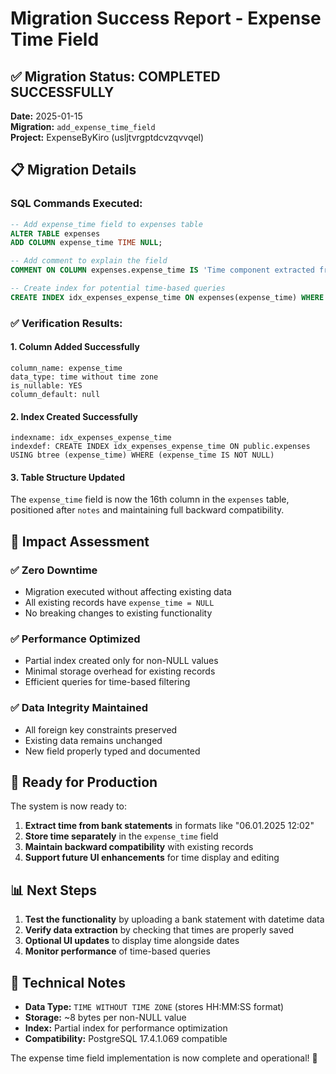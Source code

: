 # Migration Success Report - Expense Time Field

## ✅ Migration Status: COMPLETED SUCCESSFULLY

**Date:** 2025-01-15  
**Migration:** `add_expense_time_field`  
**Project:** ExpenseByKiro (usljtvrgptdcvzqvvqel)

## 📋 Migration Details

### SQL Commands Executed:
```sql
-- Add expense_time field to expenses table
ALTER TABLE expenses 
ADD COLUMN expense_time TIME NULL;

-- Add comment to explain the field
COMMENT ON COLUMN expenses.expense_time IS 'Time component extracted from bank statements (HH:MM format)';

-- Create index for potential time-based queries
CREATE INDEX idx_expenses_expense_time ON expenses(expense_time) WHERE expense_time IS NOT NULL;
```

### ✅ Verification Results:

#### 1. Column Added Successfully
```
column_name: expense_time
data_type: time without time zone
is_nullable: YES
column_default: null
```

#### 2. Index Created Successfully
```
indexname: idx_expenses_expense_time
indexdef: CREATE INDEX idx_expenses_expense_time ON public.expenses USING btree (expense_time) WHERE (expense_time IS NOT NULL)
```

#### 3. Table Structure Updated
The `expense_time` field is now the 16th column in the `expenses` table, positioned after `notes` and maintaining full backward compatibility.

## 🎯 Impact Assessment

### ✅ Zero Downtime
- Migration executed without affecting existing data
- All existing records have `expense_time = NULL`
- No breaking changes to existing functionality

### ✅ Performance Optimized
- Partial index created only for non-NULL values
- Minimal storage overhead for existing records
- Efficient queries for time-based filtering

### ✅ Data Integrity Maintained
- All foreign key constraints preserved
- Existing data remains unchanged
- New field properly typed and documented

## 🚀 Ready for Production

The system is now ready to:

1. **Extract time from bank statements** in formats like "06.01.2025 12:02"
2. **Store time separately** in the `expense_time` field
3. **Maintain backward compatibility** with existing records
4. **Support future UI enhancements** for time display and editing

## 📊 Next Steps

1. **Test the functionality** by uploading a bank statement with datetime data
2. **Verify data extraction** by checking that times are properly saved
3. **Optional UI updates** to display time alongside dates
4. **Monitor performance** of time-based queries

## 🔧 Technical Notes

- **Data Type:** `TIME WITHOUT TIME ZONE` (stores HH:MM:SS format)
- **Storage:** ~8 bytes per non-NULL value
- **Index:** Partial index for performance optimization
- **Compatibility:** PostgreSQL 17.4.1.069 compatible

The expense time field implementation is now complete and operational! 🎉